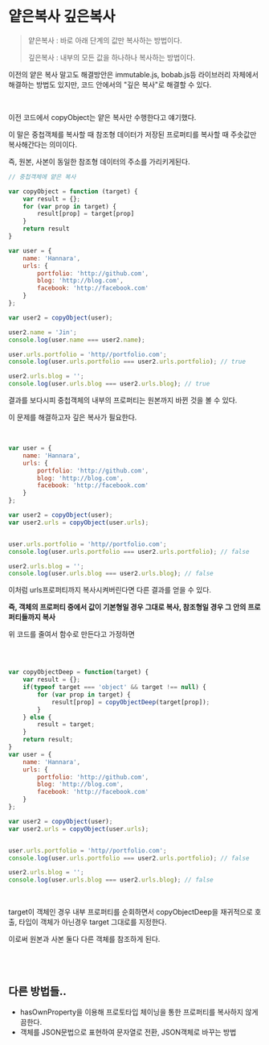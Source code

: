 # 얕은복사 깊은복사

> 얕은복사 : 바로 아래 단계의 값만 복사하는 방법이다.
>
> 깊은복사 : 내부의 모든 값을 하나하나 복사하는 방법이다.

이전의 얕은 복사 말고도 해결방안은 immutable.js, bobab.js등 라이브러리 자체에서 해결하는 방법도 있지만, 코드 안에서의 "깊은 복사"로 해결할 수 있다.

<br>

이전 코드에서 copyObject는 얕은 복사만 수행한다고 얘기했다.

이 말은 중첩객체를 복사할 때 참조형 데이터가 저장된 프로퍼티를 복사할 때 주솟값만 복사해간다는 의미이다.

즉,  원본, 사본이 동일한 참조형 데이터의 주소를 가리키게된다.

```js
// 중첩객체에 얕은 복사

var copyObject = function (target) {
    var result = {};
    for (var prop in target) {
        result[prop] = target[prop]
    }
    return result
}

var user = {
    name: 'Hannara',
    urls: {
        portfolio: 'http://github.com',
        blog: 'http://blog.com',
        facebook: 'http://facebook.com'
    }
};

var user2 = copyObject(user);

user2.name = 'Jin';
console.log(user.name === user2.name);

user.urls.portfolio = 'http//portfolio.com';
console.log(user.urls.portfolio === user2.urls.portfolio); // true

user2.urls.blog = '';
console.log(user.urls.blog === user2.urls.blog); // true
```

결과를 보다시피 중첩객체의 내부의 프로퍼티는 원본까지 바뀐 것을 볼 수 있다.

이 문제를 해결하고자 깊은 복사가 필요한다.

<br>

```js
var user = {
    name: 'Hannara',
    urls: {
        portfolio: 'http://github.com',
        blog: 'http://blog.com',
        facebook: 'http://facebook.com'
    }
};

var user2 = copyObject(user);
var user2.urls = copyObject(user.urls);


user.urls.portfolio = 'http//portfolio.com';
console.log(user.urls.portfolio === user2.urls.portfolio); // false

user2.urls.blog = '';
console.log(user.urls.blog === user2.urls.blog); // false
```

이처럼 urls프로퍼티까지 복사시켜버린다면 다른 결과를 얻을 수 있다.

**즉, 객체의 프로퍼티 중에서 값이 기본형일 경우 그대로 복사, 참조형일 경우 그 안의 프로퍼티들까지 복사** 

위 코드를 줄여서 함수로 만든다고 가정하면

<br>


```js

var copyObjectDeep = function(target) {
    var result = {};
    if(typeof target === 'object' && target !== null) {
        for (var prop in target) {
            result[prop] = copyObjectDeep(target[prop]);
        }
    } else {
        result = target;
    }
    return result;
}
var user = {
    name: 'Hannara',
    urls: {
        portfolio: 'http://github.com',
        blog: 'http://blog.com',
        facebook: 'http://facebook.com'
    }
};

var user2 = copyObject(user);
var user2.urls = copyObject(user.urls);


user.urls.portfolio = 'http//portfolio.com';
console.log(user.urls.portfolio === user2.urls.portfolio); // false

user2.urls.blog = '';
console.log(user.urls.blog === user2.urls.blog); // false
```

<br>

target이 객체인 경우 내부 프로퍼티를 순회하면서 copyObjectDeep을 재귀적으로 호출, 타입이 객체가 아닌경우 target 그대로를 지정한다.

이로써 원본과 사본 둘다 다른 객체를 참조하게 된다.



<br>
<br>


## 다른 방법들..

- hasOwnProperty을 이용해 프로토타입 체이닝을 통한 프로퍼티를 복사하지 않게끔한다.
- 객체를 JSON문법으로 표현하여 문자열로 전환, JSON객체로 바꾸는 방법

